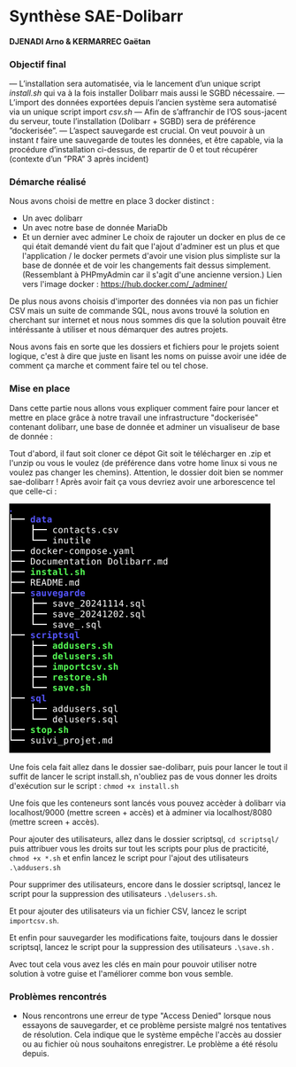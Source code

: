 # Synthèse SAE-Dolibarr
#### DJENADI Arno & KERMARREC Gaëtan

### Objectif final

— L’installation sera automatisée, via le lancement d’un unique script *install.sh* qui va à la fois installer Dolibarr mais aussi le SGBD nécessaire.
— L’import des données exportées depuis l’ancien système sera automatisé via un unique script import *csv.sh*
— Afin de s’affranchir de l’OS sous-jacent du serveur, toute l’installation (Dolibarr + SGBD) sera de préférence ”dockerisée”.
— L’aspect sauvegarde est crucial. On veut pouvoir à un instant *t* faire une sauvegarde de toutes les données, et être capable, via la procédure d’installation ci-dessus, de repartir de 0 et tout récupérer (contexte d’un ”PRA” 3 après incident)

### Démarche réalisé
Nous avons choisi de mettre en place 3 docker distinct :
- Un avec dolibarr
- Un avec notre base de donnée MariaDb
- Et un dernier avec adminer
Le choix de rajouter un docker en plus de ce qui était demandé vient du fait que l'ajout d'adminer est un plus et que l'application / le docker permets d'avoir une vision plus simpliste sur la base de donnée et de voir les changements fait dessus simplement.(Ressemblant à PHPmyAdmin car il s'agit d'une ancienne version.) Lien vers l'image docker : https://hub.docker.com/_/adminer/

De plus nous avons choisis d'importer des données via non pas un fichier CSV mais un suite de commande SQL, nous avons trouvé la solution en cherchant sur internet et nous nous sommes dis que la solution pouvait être intéréssante à utiliser et nous démarquer des autres projets.

Nous avons fais en sorte que les dossiers et fichiers pour le projets soient logique, c'est à dire que juste en lisant les noms on puisse avoir une idée de comment ça marche et comment faire tel ou tel chose.

### Mise en place 

Dans cette partie nous allons vous expliquer comment faire pour lancer et mettre en place grâce à notre travail une infrastructure "dockerisée" contenant dolibarr, une base de donnée et adminer un visualiseur de base de donnée : 

Tout d'abord, il faut soit cloner ce dépot Git soit le télécharger en .zip et l'unzip ou vous le voulez (de préférence dans votre home linux si vous ne voulez pas changer les chemins). Attention, le dossier doit bien se nommer sae-dolibarr !
Après avoir fait ça vous devriez avoir une arborescence tel que celle-ci :

![Arborescence attendu](./data/tree_dolibarr.png "Arborescence à avoir avec le fichier ZIP")

Une fois cela fait allez dans le dossier sae-dolibarr, puis pour lancer le tout il suffit de lancer le script install.sh, n'oubliez pas de vous donner les droits d'exécution sur le script :
`chmod +x install.sh`

Une fois que les conteneurs sont lancés vous pouvez accèder à dolibarr via localhost/9000 (mettre screen + accès) et à adminer via localhost/8080 (mettre screen + accès).

Pour ajouter des utilisateurs, allez dans le dossier scriptsql, `cd scriptsql/` puis attribuer vous les droits sur tout les scripts pour plus de practicité, `chmod +x *.sh` et enfin lancez le script pour l'ajout des utilisateurs `.\addusers.sh`

Pour supprimer des utilisateurs, encore dans le dossier scriptsql, lancez le script pour la suppression des utilisateurs `.\delusers.sh`.

Et pour ajouter des utilisateurs via un fichier CSV, lancez le script `importcsv.sh`.

Et enfin pour sauvegarder les modifications faite, toujours dans le dossier scriptsql, lancez le script pour la suppression des utilisateurs `.\save.sh` .

Avec tout cela vous avez les clés en main pour pouvoir utiliser notre solution à votre guise et l'améliorer comme bon vous semble.

### Problèmes rencontrés
- Nous rencontrons une erreur de type "Access Denied" lorsque nous essayons de sauvegarder, et ce problème persiste malgré nos tentatives de résolution. Cela indique que le système empêche l'accès au dossier ou au fichier où nous souhaitons enregistrer. Le problème a été résolu depuis.
